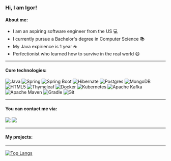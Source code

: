 ### Hi, I am Igor!

#### About me:

* I am an aspiring software engineer from the US :computer:
* I currently pursue a Bachelor's degree in Computer Science :books:
* My Java expirience is 1 year :coffee:
* Perfectionist who learned how to survive in the real world :smile:

-----------
#### Core technologies:

![Java](https://img.shields.io/badge/java-%23ED8B00.svg?style=for-the-badge&logo=java&logoColor=white)
![Spring](https://img.shields.io/badge/spring-%236DB33F.svg?style=for-the-badge&logo=spring&logoColor=white)
![Spring Boot](https://img.shields.io/static/v1?style=for-the-badge&message=Spring+Boot&color=6DB33F&logo=Spring+Boot&logoColor=FFFFFF&label=)
![Hibernate](https://img.shields.io/static/v1?style=for-the-badge&message=Hibernate&color=59666C&logo=Hibernate&logoColor=FFFFFF&label=)
![Postgres](https://img.shields.io/badge/postgres-%23316192.svg?style=for-the-badge&logo=postgresql&logoColor=white)
![MongoDB](https://img.shields.io/badge/MongoDB-%234ea94b.svg?style=for-the-badge&logo=mongodb&logoColor=white)
![HTML5](https://img.shields.io/badge/html5-%23E34F26.svg?style=for-the-badge&logo=html5&logoColor=white)
![Thymeleaf](https://img.shields.io/badge/Thymeleaf-%23005C0F.svg?style=for-the-badge&logo=Thymeleaf&logoColor=white)
![Docker](https://img.shields.io/badge/docker-%230db7ed.svg?style=for-the-badge&logo=docker&logoColor=white)
![Kubernetes](https://img.shields.io/badge/kubernetes-%23326ce5.svg?style=for-the-badge&logo=kubernetes&logoColor=white)
![Apache Kafka](https://img.shields.io/static/v1?style=for-the-badge&message=Apache+Kafka&color=231F20&logo=Apache+Kafka&logoColor=FFFFFF&label=)
![Apache Maven](https://img.shields.io/static/v1?style=for-the-badge&message=Apache+Maven&color=C71A36&logo=Apache+Maven&logoColor=FFFFFF&label=)
![Gradle](https://img.shields.io/static/v1?style=for-the-badge&message=Gradle&color=02303A&logo=Gradle&logoColor=FFFFFF&label=)
![Git](https://img.shields.io/static/v1?style=for-the-badge&message=Git&color=F05032&logo=Git&logoColor=FFFFFF&label=)

-----------

#### You can contact me via:

<a href="mailto:isuvorov1@outlook.com"><img src ="https://img.shields.io/static/v1?style=for-the-badge&message=Outlook&color=0078D4&logo=Microsoft+Outlook&logoColor=FFFFFF&label="/></a>
<a href="https://www.linkedin.com/in/igor-suvorov-160756223/"><img src="https://img.shields.io/badge/linkedin-0077B5.svg?style=for-the-badge&logo=linkedin&logoColor=white"/></a>

-----------
#### My projects: 

-----------
[![Top Langs](https://github-readme-stats.vercel.app/api/top-langs/?username=IgorSuvorov&layout=compact)](https://github.com/IgorSuvorov/github-readme-stats)
